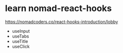 # learn nomad-react-hooks

https://nomadcoders.co/react-hooks-introduction/lobby

- useInput
- useTabs
- useTitle
- useClick
